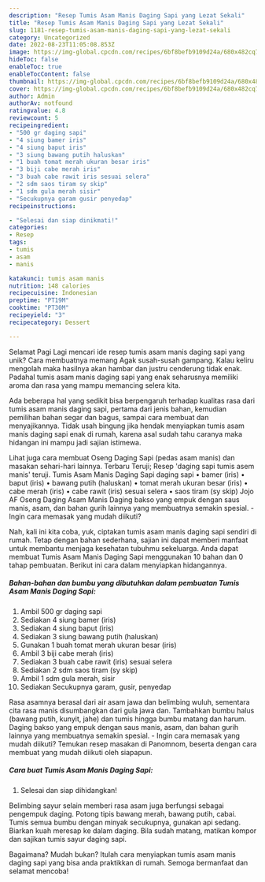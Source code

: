 ```yaml
---
description: "Resep Tumis Asam Manis Daging Sapi yang Lezat Sekali"
title: "Resep Tumis Asam Manis Daging Sapi yang Lezat Sekali"
slug: 1181-resep-tumis-asam-manis-daging-sapi-yang-lezat-sekali
category: Uncategorized
date: 2022-08-23T11:05:08.853Z
image: https://img-global.cpcdn.com/recipes/6bf8befb9109d24a/680x482cq70/tumis-asam-manis-daging-sapi-foto-resep-utama.jpg
hideToc: false
enableToc: true
enableTocContent: false
thumbnail: https://img-global.cpcdn.com/recipes/6bf8befb9109d24a/680x482cq70/tumis-asam-manis-daging-sapi-foto-resep-utama.jpg
cover: https://img-global.cpcdn.com/recipes/6bf8befb9109d24a/680x482cq70/tumis-asam-manis-daging-sapi-foto-resep-utama.jpg
author: Admin
authorAv: notfound
ratingvalue: 4.8
reviewcount: 5
recipeingredient:
- "500 gr daging sapi"
- "4 siung bamer iris"
- "4 siung baput iris"
- "3 siung bawang putih haluskan"
- "1 buah tomat merah ukuran besar iris"
- "3 biji cabe merah iris"
- "3 buah cabe rawit iris sesuai selera"
- "2 sdm saos tiram sy skip"
- "1 sdm gula merah sisir"
- "Secukupnya garam gusir penyedap"
recipeinstructions:

- "Selesai dan siap dinikmati!"
categories:
- Resep
tags:
- tumis
- asam
- manis

katakunci: tumis asam manis 
nutrition: 148 calories
recipecuisine: Indonesian
preptime: "PT19M"
cooktime: "PT30M"
recipeyield: "3"
recipecategory: Dessert

---
```



Selamat Pagi Lagi mencari ide resep tumis asam manis daging sapi yang unik? Cara membuatnya memang Agak susah-susah gampang. Kalau keliru mengolah maka hasilnya akan hambar dan justru cenderung tidak enak. Padahal tumis asam manis daging sapi yang enak seharusnya memiliki aroma dan rasa yang mampu memancing selera kita.


Ada beberapa hal yang sedikit bisa berpengaruh terhadap kualitas rasa dari tumis asam manis daging sapi, pertama dari jenis bahan, kemudian pemilihan bahan segar dan bagus, sampai cara membuat dan menyajikannya. Tidak usah bingung jika hendak menyiapkan tumis asam manis daging sapi enak di rumah, karena asal sudah tahu caranya maka hidangan ini mampu jadi sajian istimewa.

Lihat juga cara membuat Oseng Daging Sapi (pedas asam manis) dan masakan sehari-hari lainnya. Terbaru Teruji; Resep &#39;daging sapi tumis asem manis&#39; teruji. Tumis Asam Manis Daging Sapi daging sapi • bamer (iris) • baput (iris) • bawang putih (haluskan) • tomat merah ukuran besar (iris) • cabe merah (iris) • cabe rawit (iris) sesuai selera • saos tiram (sy skip) Jojo AF Oseng Daging Asam Manis Daging bakso yang empuk dengan saus manis, asam, dan bahan gurih lainnya yang membuatnya semakin spesial. - Ingin cara memasak yang mudah diikuti?


Nah, kali ini kita coba, yuk, ciptakan tumis asam manis daging sapi sendiri di rumah. Tetap dengan bahan sederhana, sajian ini dapat memberi manfaat untuk membantu menjaga kesehatan tubuhmu sekeluarga. Anda dapat membuat Tumis Asam Manis Daging Sapi menggunakan 10 bahan dan 0 tahap pembuatan. Berikut ini cara dalam menyiapkan hidangannya.

<!--inarticleads1-->

##### Bahan-bahan dan bumbu yang dibutuhkan dalam pembuatan Tumis Asam Manis Daging Sapi:

1. Ambil 500 gr daging sapi
1. Sediakan 4 siung bamer (iris)
1. Sediakan 4 siung baput (iris)
1. Sediakan 3 siung bawang putih (haluskan)
1. Gunakan 1 buah tomat merah ukuran besar (iris)
1. Ambil 3 biji cabe merah (iris)
1. Sediakan 3 buah cabe rawit (iris) sesuai selera
1. Sediakan 2 sdm saos tiram (sy skip)
1. Ambil 1 sdm gula merah, sisir
1. Sediakan Secukupnya garam, gusir, penyedap


Rasa asamnya berasal dari air asam jawa dan belimbing wuluh, sementara cita rasa manis disumbangkan dari gula jawa dan. Tambahkan bumbu halus (bawang putih, kunyit, jahe) dan tumis hingga bumbu matang dan harum. Daging bakso yang empuk dengan saus manis, asam, dan bahan gurih lainnya yang membuatnya semakin spesial. - Ingin cara memasak yang mudah diikuti? Temukan resep masakan di Panomnom, beserta dengan cara membuat yang mudah diikuti oleh siapapun. 

<!--inarticleads2-->

##### Cara buat Tumis Asam Manis Daging Sapi:


1. Selesai dan siap dihidangkan!

Belimbing sayur selain memberi rasa asam juga berfungsi sebagai pengempuk daging. Potong tipis bawang merah, bawang putih, cabai. Tumis semua bumbu dengan minyak secukupnya, gunakan api sedang. Biarkan kuah meresap ke dalam daging. Bila sudah matang, matikan kompor dan sajikan tumis sayur daging sapi. 

Bagaimana? Mudah bukan? Itulah cara menyiapkan tumis asam manis daging sapi yang bisa anda praktikkan di rumah. Semoga bermanfaat dan selamat mencoba!
